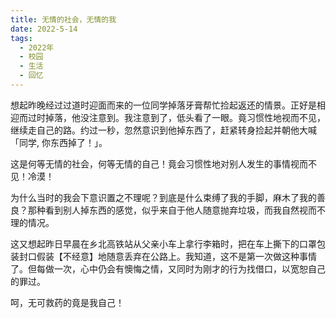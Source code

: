 ```yaml
---
title: 无情的社会，无情的我
date: 2022-5-14
tags:
  - 2022年
  - 校园
  - 生活
  - 回忆
---
```


想起昨晚经过过道时迎面而来的一位同学掉落牙膏帮忙捡起返还的情景。正好是相迎而过时掉落，他没注意到。我注意到了，低头看了一眼。竟习惯性地视而不见，继续走自己的路。约过一秒，忽然意识到他掉东西了，赶紧转身捡起并朝他大喊「同学, 你东西掉了！」。

这是何等无情的社会，何等无情的自己！竟会习惯性地对别人发生的事情视而不见！冷漠！

为什么当时的我会下意识置之不理呢？到底是什么束缚了我的手脚，麻木了我的善良？那种看到别人掉东西的感觉，似乎来自于他人随意抛弃垃圾，而我自然视而不理的情况。

这又想起昨日早晨在乡北高铁站从父亲小车上拿行李箱时，把在车上撕下的口罩包装封口假装【不经意】地随意丢弃在公路上。我知道，这不是第一次做这种事情了。但每做一次，心中仍会有懊悔之情，又同时为刚才的行为找借口，以宽恕自己的罪过。

呵，无可救药的竟是我自己！
